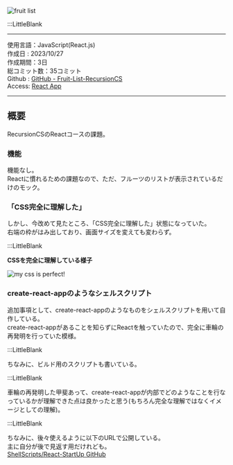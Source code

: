 
![fruit list](/pages/Products/page/fruit-list/img/fruit-list.jpg)  

:::LittleBlank

---  

使用言語：JavaScript(React.js)  
作成日 : 2023/10/27  
作成期間：3日  
総コミット数：35コミット  
Github : [GitHub - Fruit-List-RecursionCS](https://github.com/kip2/Fruit-List-RecursionCS)  
Access: [React App](https://kip2.github.io/Fruit-List-RecursionCS)  

---  

## 概要


RecursionCSのReactコースの課題。  

### 機能

機能なし。  
Reactに慣れるための課題なので、ただ、フルーツのリストが表示されているだけのモック。  

### 「CSS完全に理解した」

しかし、今改めて見たところ、「CSS完全に理解した」状態になっていた。  
右端の枠がはみ出しており、画面サイズを変えても変わらず。  

:::LittleBlank

**CSSを完全に理解している様子**   

![my css is perfect!](/pages/Products/page/fruit-list/img/my-css-is-perfect.jpg)  


### create-react-appのようなシェルスクリプト

追加事項として、create-react-appのようなものをシェルスクリプトを用いて自作している。  
create-react-appがあることを知らずにReactを触っていたので、完全に車輪の再発明を行っていた模様。  

:::LittleBlank

ちなみに、ビルド用のスクリプトも書いている。  

:::LittleBlank

車輪の再発明した甲斐あって、create-react-appが内部でどのようなことを行なっているかが理解できた点は良かったと思う(もちろん完全な理解ではなくイメージとしての理解)。

:::LittleBlank

ちなみに、後々使えるように以下のURLで公開している。  
主に自分が後で見返す用だけれども。  
[ShellScripts/React-StartUp GitHub](https://github.com/kip2/ShellScripts/tree/main/React-StartUp)  

